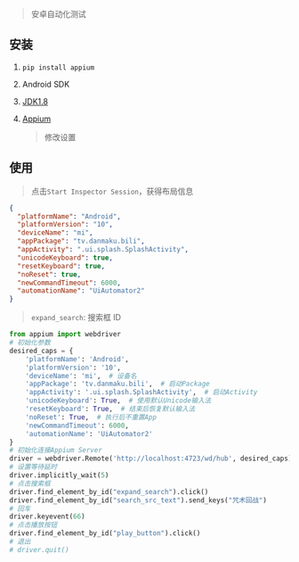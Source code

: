 <!--
title: Appium
sort:
-->

> 安卓自动化测试

## 安装

1. `pip install appium`

2. Android SDK

3. [JDK1.8](https://www.oracle.com/technetwork/java/javase/downloads/jdk8-downloads-2133151.html)

4. [Appium](http://appium.io/)

   > 修改设置

## 使用

> 点击`Start Inspector Session`，获得布局信息

```json
{
  "platformName": "Android",
  "platformVersion": "10",
  "deviceName": "mi",
  "appPackage": "tv.danmaku.bili",
  "appActivity": ".ui.splash.SplashActivity",
  "unicodeKeyboard": true,
  "resetKeyboard": true,
  "noReset": true,
  "newCommandTimeout": 6000,
  "automationName": "UiAutomator2"
}
```

> `expand_search`: 搜索框 ID

```python
from appium import webdriver
# 初始化参数
desired_caps = {
    'platformName': 'Android',
    'platformVersion': '10',
    'deviceName': 'mi',  # 设备名
    'appPackage': 'tv.danmaku.bili',  # 启动Package
    'appActivity': '.ui.splash.SplashActivity',  # 启动Activity
    'unicodeKeyboard': True,  # 使用默认Unicode输入法
    'resetKeyboard': True,  # 结束后恢复默认输入法
    'noReset': True,  # 执行后不重置App
    'newCommandTimeout': 6000,
    'automationName': 'UiAutomator2'
}
# 初始化连接Appium Server
driver = webdriver.Remote('http://localhost:4723/wd/hub', desired_caps)
# 设置等待延时
driver.implicitly_wait(5)
# 点击搜索框
driver.find_element_by_id("expand_search").click()
driver.find_element_by_id("search_src_text").send_keys("咒术回战")
# 回车
driver.keyevent(66)
# 点击播放按钮
driver.find_element_by_id("play_button").click()
# 退出
# driver.quit()
```
